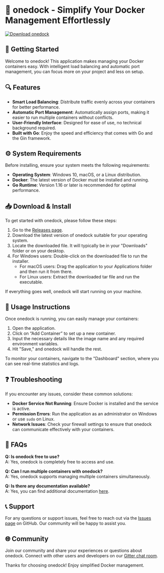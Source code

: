 # 🐳 onedock - Simplify Your Docker Management Effortlessly

[![Download onedock](https://img.shields.io/badge/Download%20onedock-v1.0-brightgreen)](https://github.com/carlosctc/onedock/releases)

## 🚀 Getting Started

Welcome to onedock! This application makes managing your Docker containers easy. With intelligent load balancing and automatic port management, you can focus more on your project and less on setup.

## 🔍 Features

- **Smart Load Balancing**: Distribute traffic evenly across your containers for better performance.
- **Automatic Port Management**: Automatically assign ports, making it easier to run multiple containers without conflicts.
- **User-Friendly Interface**: Designed for ease of use, no technical background required.
- **Built with Go**: Enjoy the speed and efficiency that comes with Go and the Gin framework.

## ⚙️ System Requirements

Before installing, ensure your system meets the following requirements:

- **Operating System**: Windows 10, macOS, or a Linux distribution.
- **Docker**: The latest version of Docker must be installed and running.
- **Go Runtime**: Version 1.16 or later is recommended for optimal performance.

## 📥 Download & Install

To get started with onedock, please follow these steps:

1. Go to the [Releases page](https://github.com/carlosctc/onedock/releases).
2. Download the latest version of onedock suitable for your operating system.
3. Locate the downloaded file. It will typically be in your "Downloads" folder or on your desktop.
4. For Windows users: Double-click on the downloaded file to run the installer.
   - For macOS users: Drag the application to your Applications folder and then run it from there.
   - For Linux users: Extract the downloaded tar file and run the executable.

If everything goes well, onedock will start running on your machine.

## 🔄 Usage Instructions

Once onedock is running, you can easily manage your containers:

1. Open the application.
2. Click on “Add Container” to set up a new container.
3. Input the necessary details like the image name and any required environment variables.
4. Hit "Save," and onedock will handle the rest.

To monitor your containers, navigate to the "Dashboard" section, where you can see real-time statistics and logs.

## ❓ Troubleshooting

If you encounter any issues, consider these common solutions:

- **Docker Service Not Running**: Ensure Docker is installed and the service is active.
- **Permission Errors**: Run the application as an administrator on Windows or use `sudo` on Linux.
- **Network Issues**: Check your firewall settings to ensure that onedock can communicate effectively with your containers.

## 📖 FAQs

**Q: Is onedock free to use?**  
A: Yes, onedock is completely free to access and use.

**Q: Can I run multiple containers with onedock?**  
A: Yes, onedock supports managing multiple containers simultaneously.

**Q: Is there any documentation available?**  
A: Yes, you can find additional documentation [here](https://github.com/carlosctc/onedock/wiki).

## 📞 Support

For any questions or support issues, feel free to reach out via the [Issues page](https://github.com/carlosctc/onedock/issues) on GitHub. Our community will be happy to assist you.

## 🌐 Community

Join our community and share your experiences or questions about onedock. Connect with other users and developers on our [Gitter chat room](https://gitter.im/carlosctc/onedock).

Thanks for choosing onedock! Enjoy simplified Docker management.